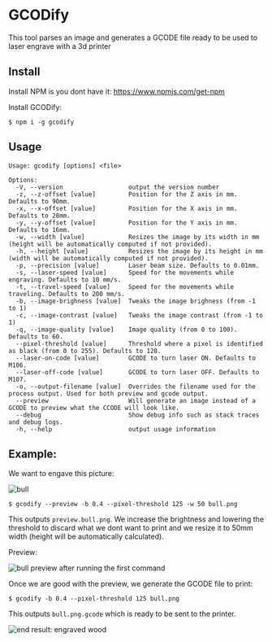 # GCODify

This tool parses an image and generates a GCODE file ready to be used to laser engrave with a 3d printer

## Install

Install NPM is you dont have it: https://www.npmjs.com/get-npm

Install GCODify:

```
$ npm i -g gcodify
```

## Usage

```
Usage: gcodify [options] <file>

Options:
  -V, --version                  output the version number
  -z, --z-offset [value]         Position for the Z axis in mm. Defaults to 90mm.
  -x, --x-offset [value]         Position for the X axis in mm. Defaults to 28mm.
  -y, --y-offset [value]         Position for the Y axis in mm. Defaults to 16mm.
  -w, --width [value]            Resizes the image by its width in mm (height will be automatically computed if not provided).
  -h, --height [value]           Resizes the image by its height in mm (width will be automatically computed if not provided).
  -p, --precision [value]        Laser beam size. Defaults to 0.01mm.
  -s, --laser-speed [value]      Speed for the movements while engraving. Defaults to 10 mm/s.
  -t, --travel-speed [value]     Speed for the movements while traveling. Defaults to 200 mm/s.
  -b, --image-brighness [value]  Tweaks the image brighness (from -1 to 1)
  -c, --image-contrast [value]   Tweaks the image contrast (from -1 to 1)
  -q, --image-quality [value]    Image quality (from 0 to 100). Defaults to 60.
  --pixel-threshold [value]      Threshold where a pixel is identified as black (from 0 to 255). Defaults to 128.
  --laser-on-code [value]        GCODE to turn laser ON. Defaults to M106.
  --laser-off-code [value]       GCODE to turn laser OFF. Defaults to M107.
  -o, --output-filename [value]  Overrides the filename used for the process output. Used for both preview and gcode output.
  --preview                      Will generate an image instead of a GCODE to preview what the CCODE will look like.
  --debug                        Show debug info such as stack traces and debug logs.
  -h, --help                     output usage information
```

## Example: 

We want to engave this picture:

![bull](https://cldup.com/HE-26SObl7-3000x3000.png)

```
$ gcodify --preview -b 0.4 --pixel-threshold 125 -w 50 bull.png
```

This outputs `preview.bull.png`. We increase the brightness and lowering the threshold to discard what we dont want to print and we resize it to 50mm width (height will be automatically calculated).

Preview:

![bull preview after running the first command](https://cldup.com/ZS8mrsl5JE-3000x3000.png)

Once we are good with the preview, we generate the GCODE file to print:

```
$ gcodify -b 0.4 --pixel-threshold 125 bull.png
```

This outputs `bull.png.gcode` which is ready to be sent to the printer.

![end result: engraved wood](https://cldup.com/FwxbSrcnsu.JPG)